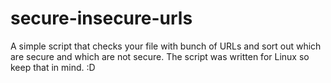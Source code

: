 # secure-insecure-urls
A simple script that checks your file with bunch of URLs and sort out which are secure and which are not secure. The script was written for Linux so keep that in mind. :D
